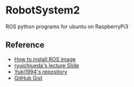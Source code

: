 # RobotSystem2
ROS python programs for ubuntu  on RaspberryPi3

## Reference
* [How to install ROS image](https://github.com/rt-net/RaspberryPiGibbon/wiki/tutorial-setup-raspberrypi#windows)
* [ryuichiueda's lecture Slide](https://lab.ueda.asia/?presenpress=%E3%83%AD%E3%83%9C%E3%83%83%E3%83%88%E3%82%B7%E3%82%B9%E3%83%86%E3%83%A0%E5%AD%A62016%E7%AC%AC13%E5%9B%9E#/)
* [Yuki1994's repository](https://github.com/Yuki1994/Robosys2016_task-2_ROS.git)
* [GitHub Gist](https://gist.github.com/wate/7072365)

